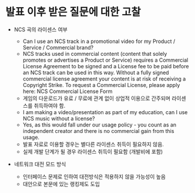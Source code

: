 # 발표 이후 받은 질문에 대한 고찰

* NCS 곡의 라이센스 여부
   * Can I use an NCS track in a promotional video for my Product / Service / Commercial brand?
   * NCS tracks used in commercial content (content that solely promotes or advertises a Product or Service) requires a Commercial License Agreement to be signed and a License fee to be paid before an NCS track can be used in this way. Without a fully signed commercial license agreement your content is at risk of receiving a Copyright Strike.
To request a Commercial License, please apply here: NCS Commercial License Form
   * 게임의 다운로드가 유료 / 무료에 관계 없이 상업적 이용으로 간주되며 라이센스를 취득하여야 함.
   * I am making a video/presentation as part of my education, can I use NCS music without a license?
   * Yes, as this would fall under our usage policy  - you count as an independent creator and there is no commercial gain from this usage.
   * 발표 자료로 이용할 경우는 별다른 라이센스 취득이 필요하지 않음.
   * 실제 개발 단계가 될 경우 라이센스 취득이 필요함 (개발비에 포함)

* 네트워크 대전 모드 방식
   * 인터페이스 문제로 인하여 대전방식은 적용하지 않을 가능성이 높음
   * 대안으로 본문에 있는 랭킹제도 도입 
